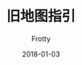 ---
title: 旧地图指引
excerpt: 如何让Wurst来到基于Jass制作的旧地图中
date: 2018-01-03
icon:
  type: fa
  name: fa-puzzle-piece
color: blue
author: Frotty
sections:
  - /tutorials/legacymaps/introduction
  - /tutorials/legacymaps/legacycode
---